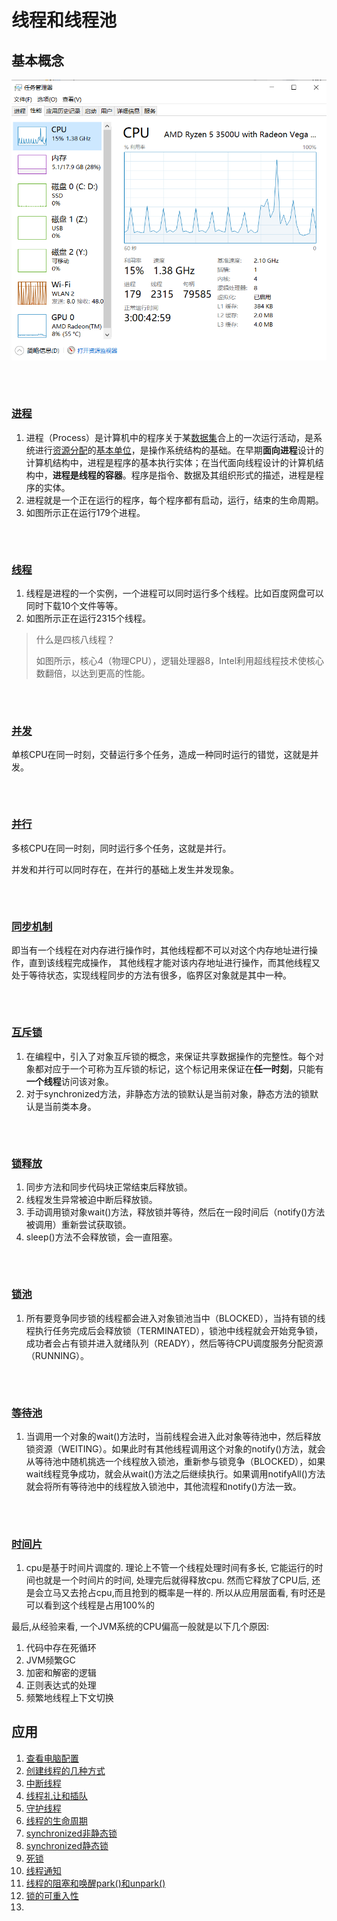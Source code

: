# 线程和线程池

## 基本概念

![image-20230525214233837](.assets/20230830093324/image-20230525214233837.png)

<h6 style='visibility:hidden'>20230525211632</h6>

### [进程](file_id#20230525211632)

1. 进程（Process）是计算机中的程序关于某[数据集](https://baike.baidu.com/item/数据集/4745883?fromModule=lemma_inlink)合上的一次运行活动，是系统进行[资源分配](https://baike.baidu.com/item/资源分配/2944359?fromModule=lemma_inlink)的[基本单位](https://baike.baidu.com/item/基本单位/10189558?fromModule=lemma_inlink)，是操作系统结构的基础。在早期**面向进程**设计的计算机结构中，进程是程序的基本执行实体；在当代面向线程设计的计算机结构中，**进程是线程的容器**。程序是指令、数据及其组织形式的描述，进程是程序的实体。
2. 进程就是一个正在运行的程序，每个程序都有启动，运行，结束的生命周期。
3. 如图所示正在运行179个进程。

<h6 style='visibility:hidden'>20230525212954</h6>

### [线程](file_id#20230525212954)

1. 线程是进程的一个实例，一个进程可以同时运行多个线程。比如百度网盘可以同时下载10个文件等等。
2. 如图所示正在运行2315个线程。

> 什么是四核八线程？
>
> 如图所示，核心4（物理CPU），逻辑处理器8，Intel利用超线程技术使核心数翻倍，以达到更高的性能。

<h6 style='visibility:hidden'>20230525213315</h6>

### [并发](file_id#20230525213315)

单核CPU在同一时刻，交替运行多个任务，造成一种同时运行的错觉，这就是并发。

<h6 style='visibility:hidden'>20230525213544</h6>

### [并行](file_id#20230525213544)

多核CPU在同一时刻，同时运行多个任务，这就是并行。

并发和并行可以同时存在，在并行的基础上发生并发现象。

<h6 style='visibility:hidden'>20230526164148</h6>

### [同步机制](file_id#20230526164148)

即当有一个线程在对内存进行操作时，其他线程都不可以对这个内存地址进行操作，直到该线程完成操作， 其他线程才能对该内存地址进行操作，而其他线程又处于等待状态，实现线程同步的方法有很多，临界区对象就是其中一种。

<h6 style='visibility:hidden'>20230526165939</h6>

### [互斥锁](file_id#20230526165939)

1. 在编程中，引入了对象互斥锁的概念，来保证共享数据操作的完整性。每个对象都对应于一个可称为互斥锁的标记，这个标记用来保证在**任一时刻**，只能有**一个线程**访问该对象。
2. 对于synchronized方法，非静态方法的锁默认是当前对象，静态方法的锁默认是当前类本身。

<h6 style='visibility:hidden'>20230526181138</h6>

### [锁释放](file_id#20230526181138)

1. 同步方法和同步代码块正常结束后释放锁。
2. 线程发生异常被迫中断后释放锁。
3. 手动调用锁对象wait()方法，释放锁并等待，然后在一段时间后（notify()方法被调用）重新尝试获取锁。
4. sleep()方法不会释放锁，会一直阻塞。

<h6 style='visibility:hidden'>20230528003449</h6>

### [锁池](file_id#20230528003449)

1. 所有要竞争同步锁的线程都会进入对象锁池当中（BLOCKED），当持有锁的线程执行任务完成后会释放锁（TERMINATED），锁池中线程就会开始竞争锁，成功者会占有锁并进入就绪队列（READY），然后等待CPU调度服务分配资源（RUNNING）。

<h6 style='visibility:hidden'>20230528003501</h6>

### [等待池](file_id#20230528003501)

1. 当调用一个对象的wait()方法时，当前线程会进入此对象等待池中，然后释放锁资源（WEITING）。如果此时有其他线程调用这个对象的notify()方法，就会从等待池中随机挑选一个线程放入锁池，重新参与锁竞争（BLOCKED），如果wait线程竞争成功，就会从wait()方法之后继续执行。如果调用notifyAll()方法就会将所有等待池中的线程放入锁池中，其他流程和notify()方法一致。

<h6 style='visibility:hidden'>20230528151627</h6>

### [时间片](file_id#20230528151627)

1. cpu是基于时间片调度的. 理论上不管一个线程处理时间有多长, 它能运行的时间也就是一个时间片的时间, 处理完后就得释放cpu. 然而它释放了CPU后, 还是会立马又去抢占cpu,而且抢到的概率是一样的. 所以从应用层面看, 有时还是可以看到这个线程是占用100%的

最后,从经验来看, 一个JVM系统的CPU偏高一般就是以下几个原因:

1. 代码中存在死循环
2. JVM频繁GC
3. 加密和解密的逻辑
4. 正则表达式的处理
5. 频繁地线程上下文切换

## 应用

1. [查看电脑配置](jetbrains://idea/navigate/reference?project=java-thread.java&fqn=com.ariel.thread.thread.CpuCores)
2. [创建线程的几种方式](jetbrains://idea/navigate/reference?project=java-thread.java&fqn=com.ariel.thread.thread.CreateThread)
3. [中断线程](jetbrains://idea/navigate/reference?project=java-thread.java&fqn=com.ariel.thread.thread.Interupt)
4. [线程礼让和插队](jetbrains://idea/navigate/reference?project=java-thread.java&fqn=com.ariel.thread.thread.Daemon)
5. [守护线程](jetbrains://idea/navigate/reference?project=java-thread.java&fqn=com.ariel.thread.thread.Daemon)
6. [线程的生命周期](jetbrains://idea/navigate/reference?project=java-thread.java&fqn=com.ariel.thread.thread._20230526152457)
7. [synchronized非静态锁](jetbrains://idea/navigate/reference?project=java-thread.java&fqn=com.ariel.thread.thread._20230526171553)
8. [synchronized静态锁](jetbrains://idea/navigate/reference?project=java-thread.java&fqn=com.ariel.thread.thread._20230526173829)
9. [死锁](jetbrains://idea/navigate/reference?project=java-thread.java&fqn=com.ariel.thread.thread._20230526175429)
10. [线程通知](jetbrains://idea/navigate/reference?project=java-thread.java&fqn=com.ariel.thread.thread._20230526182156)
11. [线程的阻塞和唤醒park()和unpark()](jetbrains://idea/navigate/reference?project=java-thread.java&fqn=com.ariel.thread.thread._20230527154225)
12. [锁的可重入性](jetbrains://idea/navigate/reference?project=java-thread.java&fqn=com.ariel.thread.thread._20230527211528)
13. 